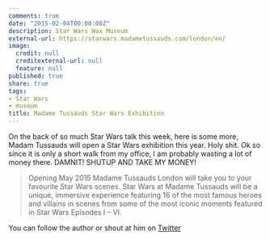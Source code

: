 ```yaml
---
comments: true
date: "2015-02-04T00:00:00Z"
description: Star Wars Wax Museum
external-url: https://starwars.madametussauds.com/london/en/
image:
  credit: null
  creditexternal-url: null
  feature: null
published: true
share: true
tags:
- Star Wars
- museum
title: Madame Tussauds Star Wars Exhibition
---
```


On the back of so much Star Wars talk this week, here is some more, Madam Tussauds will open a Star Wars exhibition this year. Holy shit. Ok so since it is only a short walk from my office, I am probably wasting a lot of money there. DAMNIT! SHUTUP AND TAKE MY MONEY!

> Opening May 2015 Madame Tussauds London will take you to your favourite Star Wars scenes. Star Wars at Madame Tussauds will be a unique, immersive experience featuring 16 of the most famous heroes and villains in scenes from some of the most iconic moments featured in Star Wars Episodes I – VI.

You can follow the author or shout at him on [Twitter](https://twitter.com/abijango)
	